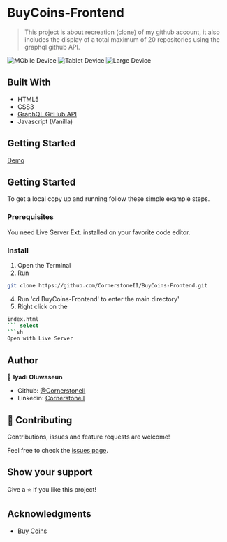 # BuyCoins-Frontend

> This project is about recreation (clone) of my github account, it also includes the display of a total maximum of 20 repositories using the graphql github API.

![MObile Device](./image/sm.jpg)
![Tablet Device](./image/md.jpg)
![Large Device](./image/lg.jpg)

## Built With

- HTML5
- CSS3
- [GraphQL GitHub API](https://developer.github.com/v4/explorer/)
- Javascript (Vanilla)

## Getting Started
[Demo]()

## Getting Started

To get a local copy up and running follow these simple example steps.

### Prerequisites

You need Live Server Ext. installed on your favorite code editor.

### Install

1) Open the Terminal
2) Run

```sh
git clone https://github.com/CornerstoneII/BuyCoins-Frontend.git
```

4) Run 'cd BuyCoins-Frontend' to enter the main directory'
5)  Right click on the

```sh
index.html
``` select
```sh
Open with Live Server
```



## Author

👤 **Iyadi Oluwaseun**

- Github: [@CornerstoneII](https://github.com/CornerstoneII)
- Linkedin: [CornerstoneII](https://www.linkedin.com/in/oluwaseun-iyadi-773584b4/)


## 🤝 Contributing

Contributions, issues and feature requests are welcome!

Feel free to check the [issues page](issues/).

## Show your support

Give a ⭐️ if you like this project!

## Acknowledgments

- [Buy Coins](https://buycoins.africa/)

